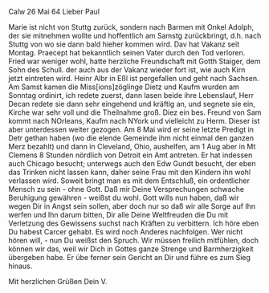  Calw 26 Mai 64
Lieber Paul

Marie ist nicht von Stuttg zurück, sondern nach Barmen mit Onkel Adolph, der sie mitnehmen wollte und hoffentlich am Samstg zurückbringt, d.h. nach Stuttg von wo sie dann bald hieher kommen wird. Dav hat Vakanz seit Montag. Praecept hat bekanntlich seinen Vater durch den Tod verloren. Fried war weniger wohl, hatte herzliche Freundschaft mit Gotth Staiger, dem Sohn des Schull. der auch aus der Vakanz wieder fort ist, wie auch Kirn jetzt eintreten wird. Heinr Albr in Eßl ist pergefallen und geht nach Sachsen. 
Am Samst kamen die Miss[ions]zöglinge Dietz und Kaufm wurden am Sonntag ordinirt, ich redete zuerst, dann lasen beide ihre Lebenslauf, Herr Decan redete sie dann sehr eingehend und kräftig an, und segnete sie ein, Kirche war sehr voll und die Theilnahme groß. Diez ein bes. Freund von Sam kommt nach NOrleans, Kaufm nach NYork und vielleicht zu Herm. Dieser ist aber unterdessen weiter gezogen. Am 8 Mai wird er seine letzte Predigt in Detr gethan haben (wo die elende Gemeinde ihm nicht einmal den ganzen Merz bezahlt) und dann in Cleveland, Ohio, aushelfen, am 1 Aug aber in Mt Clemens 8 Stunden nördlich von Detroit ein Amt antreten. Er hat indessen auch Chicago besucht; unterwegs auch den Edw Gundt besucht, der eben das Trinken nicht lassen kann, daher seine Frau mit den Kindern ihn wohl verlassen wird. Soweit bringt man es mit dem Entschluß, ein ordentlicher Mensch zu sein - ohne Gott. Daß mir Deine Versprechungen schwache Beruhigung gewähren - weißst du wohl. Gott wills nun haben, daß wir wegen Dir in Angst sein sollen, aber doch nur so daß wir alle Sorge auf Ihn werfen und Ihn darum bitten, Dir alle Deine Weltfreuden die Du mit Verletzung des Gewissens suchst nach Kräften zu verbittern. Ich höre eben Du habest Carcer gehabt. Es wird noch Anderes nachfolgen. Wer nicht hören will, - nun Du weißst den Spruch. Wir müssen freilich mitfühlen, doch können wir das, weil wir Dich in Gottes ganze Strenge und Barmherzigkeit übergeben habe. Er übe ferner sein Gericht an Dir und führe es zum Sieg hinaus.

 Mit herzlichen Grüßen Dein V.


